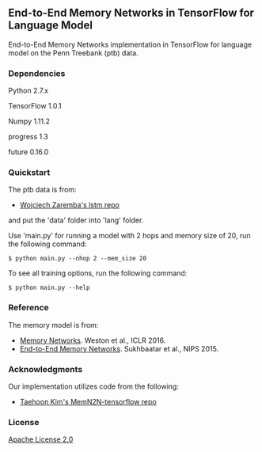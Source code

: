 ## End-to-End Memory Networks in TensorFlow for Language Model

End-to-End Memory Networks implementation in TensorFlow for language model on the Penn Treebank (ptb) data.


### Dependencies

Python 2.7.x

TensorFlow 1.0.1

Numpy 1.11.2

progress 1.3

future 0.16.0


### Quickstart

The ptb data is from:

* [Wojciech Zaremba's lstm repo](https://github.com/wojzaremba/lstm)

and put the 'data' folder into 'lang' folder.
	
Use 'main.py' for running a model with 2 hops and memory size of 20, run the following command:

	$ python main.py --nhop 2 --mem_size 20
	
To see all training options, run the following command:

	$ python main.py --help
	
	
### Reference

The memory model is from:
* [Memory Networks](https://arxiv.org/pdf/1410.3916.pdf). Weston et al., ICLR 2016.
* [End-to-End Memory Networks](https://papers.nips.cc/paper/5846-end-to-end-memory-networks.pdf). Sukhbaatar et al., NIPS 2015.


### Acknowledgments

Our implementation utilizes code from the following:
* [Taehoon Kim's MemN2N-tensorflow repo](https://github.com/carpedm20/MemN2N-tensorflow)


### License

[Apache License 2.0](http://www.apache.org/licenses/LICENSE-2.0)

